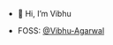 - 👋 Hi, I’m Vibhu
<!---
- 👀 I’m interested in ...
- 🌱 I’m currently learning ...
- 💞️ I’m looking to collaborate on ...
- 📫 How to reach me ...
- 😄 Pronouns: ...
- ⚡ Fun fact: ...
--->
- FOSS: [@Vibhu-Agarwal](https://github.com/Vibhu-Agarwal)

<!---
vibhu4pelago/vibhu4pelago is a ✨ special ✨ repository because its `README.md` (this file) appears on your GitHub profile.
You can click the Preview link to take a look at your changes.
--->
